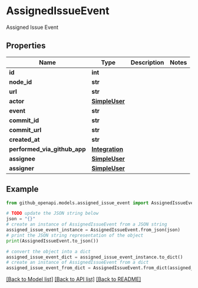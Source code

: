 # AssignedIssueEvent

Assigned Issue Event

## Properties

Name | Type | Description | Notes
------------ | ------------- | ------------- | -------------
**id** | **int** |  | 
**node_id** | **str** |  | 
**url** | **str** |  | 
**actor** | [**SimpleUser**](SimpleUser.md) |  | 
**event** | **str** |  | 
**commit_id** | **str** |  | 
**commit_url** | **str** |  | 
**created_at** | **str** |  | 
**performed_via_github_app** | [**Integration**](Integration.md) |  | 
**assignee** | [**SimpleUser**](SimpleUser.md) |  | 
**assigner** | [**SimpleUser**](SimpleUser.md) |  | 

## Example

```python
from github_openapi.models.assigned_issue_event import AssignedIssueEvent

# TODO update the JSON string below
json = "{}"
# create an instance of AssignedIssueEvent from a JSON string
assigned_issue_event_instance = AssignedIssueEvent.from_json(json)
# print the JSON string representation of the object
print(AssignedIssueEvent.to_json())

# convert the object into a dict
assigned_issue_event_dict = assigned_issue_event_instance.to_dict()
# create an instance of AssignedIssueEvent from a dict
assigned_issue_event_from_dict = AssignedIssueEvent.from_dict(assigned_issue_event_dict)
```
[[Back to Model list]](../README.md#documentation-for-models) [[Back to API list]](../README.md#documentation-for-api-endpoints) [[Back to README]](../README.md)


